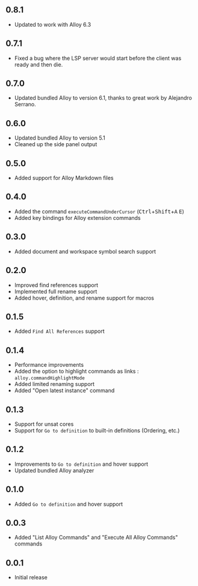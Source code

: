 ## 0.8.1
- Updated to work with Alloy 6.3

## 0.7.1
- Fixed a bug where the LSP server would start before the client was ready and then die.

## 0.7.0
- Updated bundled Alloy to version 6.1, thanks to great work by Alejandro Serrano.

## 0.6.0
- Updated bundled Alloy to version 5.1
- Cleaned up the side panel output

## 0.5.0
- Added support for Alloy Markdown files

## 0.4.0
- Added the command `executeCommandUnderCursor` (<kbd>Ctrl</kbd>+<kbd>Shift</kbd>+<kbd>A</kbd> <kbd>E</kbd>)
- Added key bindings for Alloy extension commands

## 0.3.0
- Added document and workspace symbol search support

## 0.2.0
- Improved find references support
- Implemented full rename support
- Added hover, definition, and rename support for macros

## 0.1.5
- Added `Find All References` support

## 0.1.4
- Performance improvements
- Added the option to highlight commands as links : `alloy.commandHighlightMode`
- Added limited renaming support
- Added "Open latest instance" command

## 0.1.3
- Support for unsat cores
- Support for `Go to definition` to built-in definitions (Ordering, etc.) 

## 0.1.2
- Improvements to `Go to definition` and hover support
- Updated bundled Alloy analyzer 

## 0.1.0
- Added `Go to definition` and hover support

## 0.0.3
- Added "List Alloy Commands" and "Execute All Alloy Commands" commands

## 0.0.1
- Initial release

